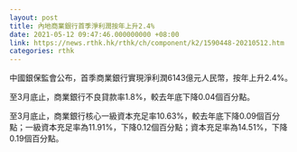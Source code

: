 ```yaml
---
layout: post
title: 內地商業銀行首季淨利潤按年上升2.4%
date: 2021-05-12 09:47:46.000000000 +08:00
link: https://news.rthk.hk/rthk/ch/component/k2/1590448-20210512.htm
categories: rthk
---
```


中國銀保監會公布，首季商業銀行實現淨利潤6143億元人民幣，按年上升2.4%。

至3月底止，商業銀行不良貸款率1.8%，較去年底下降0.04個百分點。

至3月底止，商業銀行核心一級資本充足率10.63%，較去年底下降0.09個百分點；一級資本充足率為11.91%，下降0.12個百分點；資本充足率為14.51%，下降0.19個百分點。
